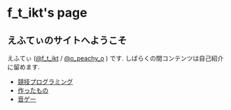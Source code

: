 # f_t_ikt's page
## えふてぃのサイトへようこそ
えふてぃ ([@f_t_ikt](https://twitter.com/f_t_ikt) / [@o_peachy_o](https://twitter.com/o_peachy_o) ) です.
しばらくの間コンテンツは自己紹介に留めます.
* [競技プログラミング](bios/competitive-programming.md)
* [作ったもの](bios/works.md)
* [音ゲー](bios/music-game.md)